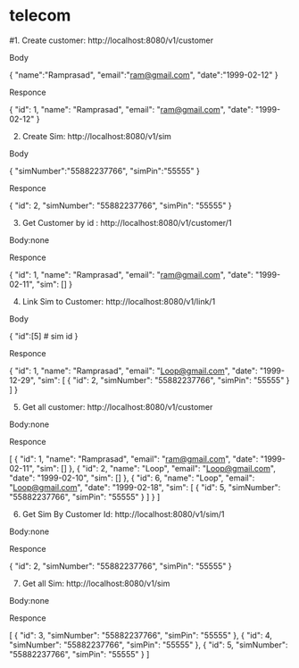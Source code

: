 # telecom

#1. Create customer: http://localhost:8080/v1/customer

Body

{
    "name":"Ramprasad",
    "email":"ram@gmail.com",
    "date":"1999-02-12"
}

Responce

{
    "id": 1,
    "name": "Ramprasad",
    "email": "ram@gmail.com",
    "date": "1999-02-12"
}

2. Create Sim: http://localhost:8080/v1/sim

Body

{
    "simNumber":"55882237766",
    "simPin":"55555"
}

Responce

{
    "id": 2,
    "simNumber": "55882237766",
    "simPin": "55555"
}

3. Get Customer by id : http://localhost:8080/v1/customer/1

Body:none

Responce

{
    "id": 1,
    "name": "Ramprasad",
    "email": "ram@gmail.com",
    "date": "1999-02-11",
    "sim": []
}

4. Link Sim to Customer: http://localhost:8080/v1/link/1

Body

{
    "id":[5] # sim id
}

Responce

{
    "id": 1,
    "name": "Ramprasad",
    "email": "Loop@gmail.com",
    "date": "1999-12-29",
    "sim": [
        {
            "id": 2,
            "simNumber": "55882237766",
            "simPin": "55555"
        }
    ]
}

5. Get all customer: http://localhost:8080/v1/customer

Body:none

Responce

[
    {
        "id": 1,
        "name": "Ramprasad",
        "email": "ram@gmail.com",
        "date": "1999-02-11",
        "sim": []
    },
    {
        "id": 2,
        "name": "Loop",
        "email": "Loop@gmail.com",
        "date": "1999-02-10",
        "sim": []
    },
    {
        "id": 6,
        "name": "Loop",
        "email": "Loop@gmail.com",
        "date": "1999-02-18",
        "sim": [
            {
                "id": 5,
                "simNumber": "55882237766",
                "simPin": "55555"
            }
        ]
    }
]

6. Get Sim By Customer Id: http://localhost:8080/v1/sim/1

Body:none

Responce

{
    "id": 2,
    "simNumber": "55882237766",
    "simPin": "55555"
}

7. Get all Sim: http://localhost:8080/v1/sim

Body:none

Responce

[
    {
        "id": 3,
        "simNumber": "55882237766",
        "simPin": "55555"
    },
    {
        "id": 4,
        "simNumber": "55882237766",
        "simPin": "55555"
    },
    {
        "id": 5,
        "simNumber": "55882237766",
        "simPin": "55555"
    }
]
